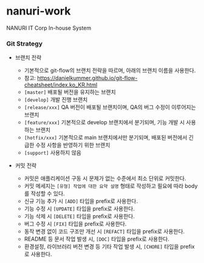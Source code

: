 # nanuri-work
NANURI IT Corp In-house System

### Git Strategy

- 브랜치 전략
    - 기본적으로 git-flow의 브랜치 전략을 따르며, 아래의 브랜치 이름을 사용한다.
    - 참고: https://danielkummer.github.io/git-flow-cheatsheet/index.ko_KR.html
    - `[master]` 배포될 버전을 유지하는 브랜치
    - `[develop]` 개발 진행 브랜치
    - `[release/xxx]` QA 버전이 배포될 브랜치이며, QA의 버그 수정이 이루어지는 브랜치
    - `[feature/xxx]` 기본적으로 develop 브랜치에서 분기되며, 기능 개발 시 사용하는 브랜치
    - `[hotfix/xxx]` 기본적으로 main 브랜치에서만 분기되며, 배포된 버전에서 긴급한 수정 사항을 반영하기 위한 브랜치
    - `[support]` 사용하지 않음

- 커밋 전략
    - 커밋은 애플리케이션 구동 시 문제가 없는 수준에서 최소 단위로 커밋한다.
    - 커밋 메세지는 `[유형] 작업에 대한 요약 설명` 형태로 작성하고 필요에 따라 body를 작성할 수 있다.
    - 신규 기능 추가 시 `[ADD]` 타입을 prefix로 사용한다.
    - 기능 수정 시 `[UPDATE]` 타입을 prefix로 사용한다.
    - 기능 삭제 시 `[DELETE]` 타입을 prefix로 사용한다.
    - 버그 수정 시 `[FIX]` 타입을 prefix로 사용한다.
    - 동작 변경 없이 코드 구조만 개선 시 `[REFACT]` 타입을 prefix로 사용한다.
    - README 등 문서 작업 발생 시, `[DOC]` 타입을 prefix로 사용한다.
    - 환경설정, 라이브러리 버전 변경 등 기타 작업 발생 시, `[CHORE]` 타입을 prefix로 사용한다.

